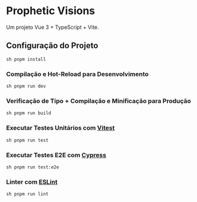 # Prophetic Visions

Um projeto Vue 3 + TypeScript + Vite.

## Configuração do Projeto

`sh
pnpm install
`

### Compilação e Hot-Reload para Desenvolvimento

`sh
pnpm run dev
`

### Verificação de Tipo + Compilação e Minificação para Produção

`sh
pnpm run build
`

### Executar Testes Unitários com [Vitest](https://vitest.dev/)

`sh
pnpm run test
`

### Executar Testes E2E com [Cypress](https://www.cypress.io/)

`sh
pnpm run test:e2e
`

### Linter com [ESLint](https://eslint.org/)

`sh
pnpm run lint
`

